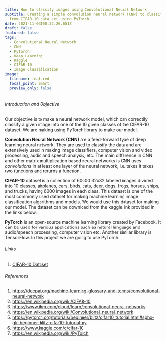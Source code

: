 ```yaml
---
title: How to classify images using Convolutional Neural Network
subtitle: Creating a simple convolution neural network (CNN) to classify images
  from CIFAR-10 data set using PyTorch
date: 2021-11-03T00:32:26.651Z
draft: false
featured: false
tags:
  - Convolutional Neural Network
  - CNN
  - PyTorch
  - Deep Learning
  - Kaggle
  - CIFAR-10
  - Image Classification
image:
  filename: featured
  focal_point: Smart
  preview_only: false
---
```

###### Introduction and Objective

Our objective is to make a neural network model, which can correctily classify a given image into one of the 10 given classes of the CIFAR-10 dataset. We are making using PyTorch library to make our model.

**Convolution Neural Network (CNN)** are a feed-forward type of deep learning neural network. They are used to classify the data and are extensively used in making image classifiers, computer vision and video processing, audio and speech analysis, etc. The main difference in CNN and other matrix multiplication based neural networks is CNN uses *convolutions* in at least one layer of the neural network, i.e. takes it takes two functions and returns a function.

**CIFAR-10** dataset is a collection of 60000 32x32 labeled images divided into 10 classes, airplanes, cars, birds, cats, deer, dogs, frogs, horses, ships, and trucks, having 6000 images in each class. This dataset is one of the most commonly used dataset for making machine learning image classification algorithms and models. We would use this dataset for making our model. The dataset can be download from the kaggle link provided in the links below.

**PyTorch** is an open-source machine learning library created by Facebook. It can be used for various applications such as natural language and audio/speech processing, computer vision etc. Another similar library is TensorFlow. In this project we are going to use PyTorch.



###### Links

1. [CIFAR-10 Dataset](https://www.kaggle.com/c/cifar-10/data)

###### References

1. https://deepai.org/machine-learning-glossary-and-terms/convolutional-neural-network
2. https://en.wikipedia.org/wiki/CIFAR-10
3. https://www.ibm.com/cloud/learn/convolutional-neural-networks
4. https://en.wikipedia.org/wiki/Convolutional_neural_network
5. https://pytorch.org/tutorials/beginner/blitz/cifar10_tutorial.html#sphx-glr-beginner-blitz-cifar10-tutorial-py
6. https://www.kaggle.com/c/cifar-10
7. https://en.wikipedia.org/wiki/PyTorch